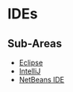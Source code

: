 # IDEs

## Sub-Areas

- [Eclipse](./Eclipse.md)
- [IntelliJ](./IntelliJ.md)
- [NetBeans IDE](./NetBeans_IDE.md)
